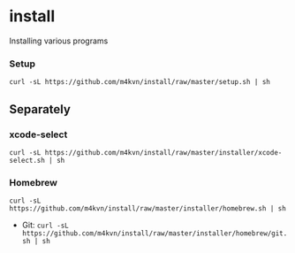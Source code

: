 # install

Installing various programs

### Setup

```
curl -sL https://github.com/m4kvn/install/raw/master/setup.sh | sh
```

## Separately

### xcode-select

```
curl -sL https://github.com/m4kvn/install/raw/master/installer/xcode-select.sh | sh
```

### Homebrew

```
curl -sL https://github.com/m4kvn/install/raw/master/installer/homebrew.sh | sh
```

- Git: `curl -sL https://github.com/m4kvn/install/raw/master/installer/homebrew/git.sh | sh`

